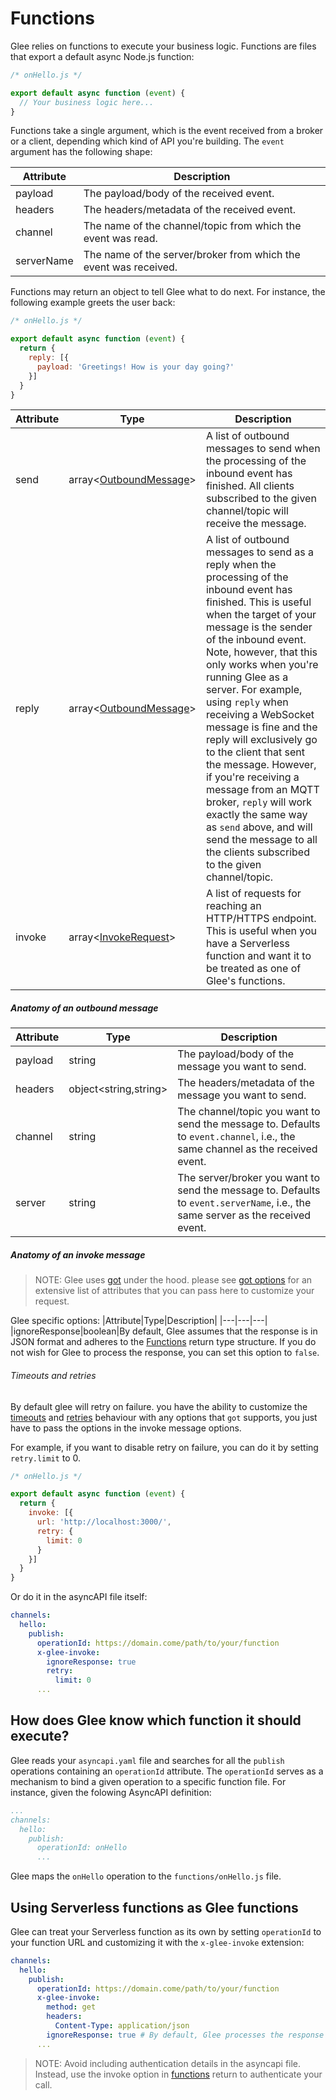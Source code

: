 # Functions

Glee relies on functions to execute your business logic. Functions are files that export a default async Node.js function:

```js
/* onHello.js */

export default async function (event) {
  // Your business logic here...
}
```

Functions take a single argument, which is the event received from a broker or a client, depending which kind of API you're building. The `event` argument has the following shape:

|Attribute|Description|
|----|----|
|payload|The payload/body of the received event.
|headers|The headers/metadata of the received event.
|channel|The name of the channel/topic from which the event was read.
|serverName|The name of the server/broker from which the event was received.

Functions may return an object to tell Glee what to do next. For instance, the following example greets the user back:

```js
/* onHello.js */

export default async function (event) {
  return {
    reply: [{
      payload: 'Greetings! How is your day going?'
    }]
  }
}
```

|Attribute|Type|Description|
|---|---|---|
|send|array&lt;[OutboundMessage](#anatomy-of-an-outbound-message)&gt;|A list of outbound messages to send when the processing of the inbound event has finished. All clients subscribed to the given channel/topic will receive the message.
|reply|array&lt;[OutboundMessage](#anatomy-of-an-outbound-message)&gt;|A list of outbound messages to send as a reply when the processing of the inbound event has finished. This is useful when the target of your message is the sender of the inbound event. Note, however, that this only works when you're running Glee as a server. For example, using `reply` when receiving a WebSocket message is fine and the reply will exclusively go to the client that sent the message. However, if you're receiving a message from an MQTT broker, `reply` will work exactly the same way as `send` above, and will send the message to all the clients subscribed to the given channel/topic.
|invoke|array&lt;[InvokeRequest](#anatomy-of-an-invoke-message)&gt;|A list of requests for reaching an HTTP/HTTPS endpoint. This is useful when you have a Serverless function and want it to be treated as one of Glee's functions.


##### Anatomy of an outbound message

|Attribute|Type|Description|
|---|---|---|
|payload|string|The payload/body of the message you want to send.
|headers|object&lt;string,string&gt;|The headers/metadata of the message you want to send.
|channel|string|The channel/topic you want to send the message to. Defaults to `event.channel`, i.e., the same channel as the received event.
|server|string|The server/broker you want to send the message to. Defaults to `event.serverName`, i.e., the same server as the received event.

##### Anatomy of an invoke message

> NOTE: Glee uses [got](https://github.com/sindresorhus/got) under the hood. please see [got options](https://github.com/sindresorhus/got/blob/main/documentation/2-options.md) for an extensive list of attributes that you can pass here to customize your request.

Glee specific options:
|Attribute|Type|Description|
|---|---|---|
|ignoreResponse|boolean|By default, Glee assumes that the response is in JSON format and adheres to the [Functions](#functions) return type structure. If you do not wish for Glee to process the response, you can set this option to `false`.

###### Timeouts and retries
By default glee will retry on failure.
you have the ability to customize the [timeouts](https://github.com/sindresorhus/got/blob/main/documentation/6-timeout.md) and [retries](https://github.com/sindresorhus/got/blob/main/documentation/7-retry.md) behaviour with any options that `got` supports, you just have to pass the options in the invoke message options.

For example, if you want to disable retry on failure, you can do it by setting `retry.limit` to 0.

```js
/* onHello.js */

export default async function (event) {
  return {
    invoke: [{
      url: 'http://localhost:3000/',
      retry: {
        limit: 0
      }
    }]
  }
}
```

Or do it in the asyncAPI file itself:
```yaml
channels:
  hello:
    publish:
      operationId: https://domain.come/path/to/your/function
      x-glee-invoke:
        ignoreResponse: true
        retry:
          limit: 0
      ...

```

## How does Glee know which function it should execute?

Glee reads your `asyncapi.yaml` file and searches for all the `publish` operations containing an `operationId` attribute. The `operationId` serves as a mechanism to bind a given operation to a specific function file. For instance, given the folowing AsyncAPI definition:

```yaml
...
channels:
  hello:
    publish:
      operationId: onHello
      ...
```

Glee maps the `onHello` operation to the `functions/onHello.js` file.

## Using Serverless functions as Glee functions

Glee can treat your Serverless function as its own by setting `operationId` to your function URL and customizing it with the `x-glee-invoke` extension:

```yaml
channels:
  hello:
    publish:
      operationId: https://domain.come/path/to/your/function
      x-glee-invoke:
        method: get
        headers:
          Content-Type: application/json
        ignoreResponse: true # By default, Glee processes the response and raises an error if it does not conform to the format specified by [functions](#functions) return type.
      ...

```
> NOTE: Avoid including authentication details in the asyncapi file. Instead, use the invoke option in [functions](#functions) return to authenticate your call.
